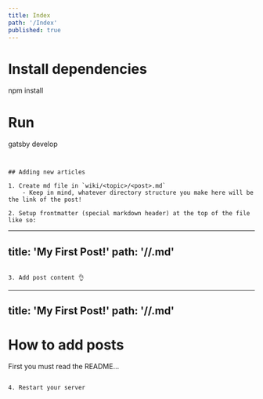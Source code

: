 ```yaml
---
title: Index
path: '/Index'
published: true
---
```






# Install dependencies
npm install 

# Run 
gatsby develop
```


## Adding new articles

1. Create md file in `wiki/<topic>/<post>.md`
    - Keep in mind, whatever directory structure you make here will be the link of the post!

2. Setup frontmatter (special markdown header) at the top of the file like so:

```
---
title: 'My First Post!'
path: '/<topic>/<post>.md'
---

```

3. Add post content 👌

```
---
title: 'My First Post!'
path: '/<topic>/<post>.md'
---

# How to add posts
First you must read the README...
```

4. Restart your server
